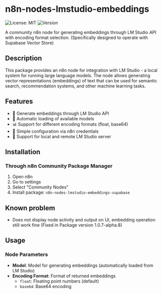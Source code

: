 # n8n-nodes-lmstudio-embeddings

![License: MIT](https://img.shields.io/badge/License-MIT-yellow.svg)
![Version](https://img.shields.io/badge/version-1.0.6-blue)

A community n8n node for generating embeddings through LM Studio API with encoding format selection. (Specifically designed to operate with Supabase Vector Store)

## Description

This package provides an n8n node for integration with LM Studio - a local system for running large language models. The node allows generating vector representations (embeddings) of text that can be used for semantic search, recommendation systems, and other machine learning tasks.

## Features

- 🤖 Generate embeddings through LM Studio API
- 🎯 Automatic loading of available models
- 📊 Support for different encoding formats (float, base64)
- 🔧 Simple configuration via n8n credentials
- 🚀 Support for local and remote LM Studio server

## Installation

### Through n8n Community Package Manager

1. Open n8n
2. Go to settings
3. Select "Community Nodes"
4. Install package: `n8n-nodes-lmstudio-embeddings-supabase`

## Known problem
- Does not display node activity and output on UI, embedding operation still work fine (Fixed in Package version 1.0.7-alpha.8)

## Usage

### Node Parameters

- **Model**: Model for generating embeddings (automatically loaded from LM Studio)
- **Encoding Format**: Format of returned embeddings
  - `float`: Floating point numbers (default)
  - `base64`: Base64 encoding
